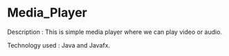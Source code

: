# Media_Player

Description : This is simple media player where we can play video or audio.

Technology used : Java and Javafx.

 

